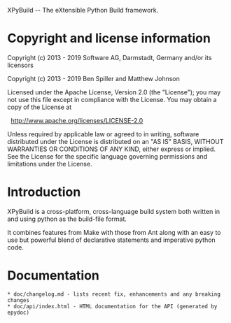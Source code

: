 XPyBuild -- The eXtensible Python Build framework.

Copyright and license information
=================================

Copyright (c) 2013 - 2019 Software AG, Darmstadt, Germany and/or its licensors

Copyright (c) 2013 - 2019 Ben Spiller and Matthew Johnson

Licensed under the Apache License, Version 2.0 (the "License");
you may not use this file except in compliance with the License.
You may obtain a copy of the License at

  http://www.apache.org/licenses/LICENSE-2.0

Unless required by applicable law or agreed to in writing, software
distributed under the License is distributed on an "AS IS" BASIS,
WITHOUT WARRANTIES OR CONDITIONS OF ANY KIND, either express or implied.
See the License for the specific language governing permissions and
limitations under the License.


Introduction
============

XPyBuild is a cross-platform, cross-language build system both written in and using python as the build-file format. 

It combines features from Make with those from Ant along with an easy to use but powerful blend of declarative statements and imperative python code.


Documentation
=============
	* doc/changelog.md - lists recent fix, enhancements and any breaking changes
	* doc/api/index.html - HTML documentation for the API (generated by epydoc)
